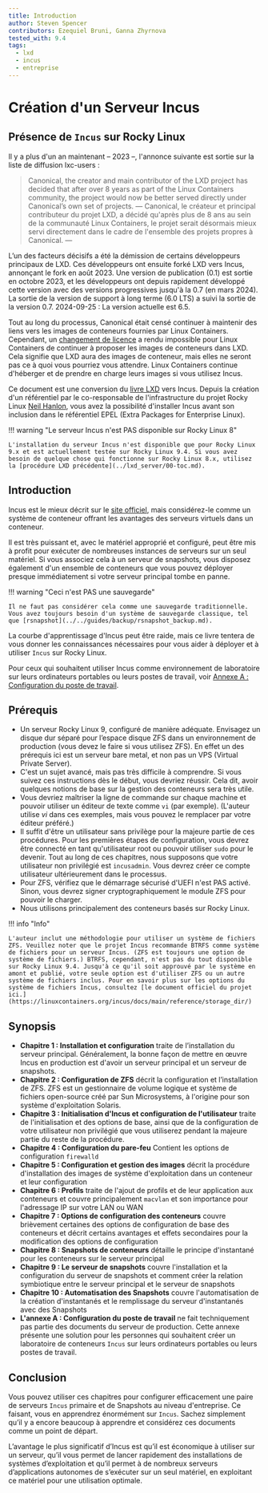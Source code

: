 ```yaml
---
title: Introduction
author: Steven Spencer
contributors: Ezequiel Bruni, Ganna Zhyrnova
tested_with: 9.4
tags:
  - lxd
  - incus
  - entreprise
---
```


# Création d'un Serveur Incus

## Présence de `Incus` sur Rocky Linux

Il y a plus d'un an maintenant – 2023 –, l'annonce suivante est sortie sur la liste de diffusion lxc-users :

> Canonical, the creator and main contributor of the LXD project has decided that after over 8 years as part of the Linux Containers community, the project would now be better served directly under Canonical’s own set of projects.
> —
> Canonical, le créateur et principal contributeur du projet LXD, a décidé qu'après plus de 8 ans au sein de la communauté Linux Containers, le projet serait désormais mieux servi directement dans le cadre de l'ensemble des projets propres à Canonical.
> —

L’un des facteurs décisifs a été la démission de certains développeurs principaux de LXD. Ces développeurs ont ensuite forké LXD vers Incus, annonçant le fork en août 2023. Une version de publication (0.1) est sortie en octobre 2023, et les développeurs ont depuis rapidement développé cette version avec des versions progressives jusqu'à la 0.7 (en mars 2024). La sortie de la version de support à long terme (6.0 LTS) a suivi la sortie de la version 0.7. 2024-09-25 : La version actuelle est 6.5.

Tout au long du processus, Canonical était censé continuer à maintenir des liens vers les images de conteneurs fournies par Linux Containers. Cependant, un [changement de licence](https://stgraber.org/2023/12/12/lxd-now-re-licensed-and-under-a-cla/) a rendu impossible pour Linux Containers de continuer à proposer les images de conteneurs dans LXD. Cela signifie que LXD aura des images de conteneur, mais elles ne seront pas ce à quoi vous pourriez vous attendre. Linux Containers continue d'héberger et de prendre en charge leurs images si vous utilisez Incus.

Ce document est une conversion du [livre LXD](../lxd_server/00-toc.md) vers Incus. Depuis la création d'un référentiel par le co-responsable de l'infrastructure du projet Rocky Linux [Neil Hanlon](https://wiki.rockylinux.org/team/infrastructure/), vous avez la possibilité d'installer Incus avant son inclusion dans le référentiel EPEL (Extra Packages for Enterprise Linux).

!!! warning "Le serveur Incus n'est PAS disponible sur Rocky Linux 8"

```
L'installation du serveur Incus n'est disponible que pour Rocky Linux 9.x et est actuellement testée sur Rocky Linux 9.4. Si vous avez besoin de quelque chose qui fonctionne sur Rocky Linux 8.x, utilisez la [procédure LXD précédente](../lxd_server/00-toc.md).
```

## Introduction

Incus est le mieux décrit sur le [site officiel](https://linuxcontainers.org/incus/), mais considérez-le comme un système de conteneur offrant les avantages des serveurs virtuels dans un conteneur.

Il est très puissant et, avec le matériel approprié et configuré, peut être mis à profit pour exécuter de nombreuses instances de serveurs sur un seul matériel. Si vous associez cela à un serveur de snapshots, vous disposez également d'un ensemble de conteneurs que vous pouvez déployer presque immédiatement si votre serveur principal tombe en panne.

!!! warning "Ceci n'est PAS une sauvegarde"

```
Il ne faut pas considérer cela comme une sauvegarde traditionnelle. Vous avez toujours besoin d'un système de sauvegarde classique, tel que [rsnapshot](../../guides/backup/rsnapshot_backup.md).
```

La courbe d'apprentissage d'Incus peut être raide, mais ce livre tentera de vous donner les connaissances nécessaires pour vous aider à déployer et à utiliser `Incus` sur Rocky Linux.

Pour ceux qui souhaitent utiliser Incus comme environnement de laboratoire sur leurs ordinateurs portables ou leurs postes de travail, voir [Annexe A : Configuration du poste de travail](30-appendix_a.md).

## Prérequis

- Un serveur Rocky Linux 9, configuré de manière adéquate. Envisagez un disque dur séparé pour l’espace disque ZFS dans un environnement de production (vous devez le faire si vous utilisez ZFS). En effet un des prérequis ici est un serveur bare metal, et non pas un VPS (Virtual Private Server).
- C'est un sujet avancé, mais pas très difficile à comprendre. Si vous suivez ces instructions dès le début, vous devriez réussir. Cela dit, avoir quelques notions de base sur la gestion des conteneurs sera très utile.
- Vous devriez maîtriser la ligne de commande sur chaque machine et pouvoir utiliser un éditeur de texte comme `vi` (par exemple). (L'auteur utilise _vi_ dans ces exemples, mais vous pouvez le remplacer par votre éditeur préféré.)
- Il suffit d'être un utilisateur sans privilège pour la majeure partie de ces procédures. Pour les premières étapes de configuration, vous devrez être connecté en tant qu'utilisateur root ou pouvoir utiliser `sudo` pour le devenir. Tout au long de ces chapitres, nous supposons que votre utilisateur non privilégié est `incusadmin`. Vous devrez créer ce compte utilisateur ultérieurement dans le processus.
- Pour ZFS, vérifiez que le démarrage sécurisé d'UEFI n'est PAS activé. Sinon, vous devrez signer cryptographiquement le module ZFS pour pouvoir le charger.
- Nous utilisons principalement des conteneurs basés sur Rocky Linux.

!!! info "Info"

```
L'auteur inclut une méthodologie pour utiliser un système de fichiers ZFS. Veuillez noter que le projet Incus recommande BTRFS comme système de fichiers pour un serveur Incus. (ZFS est toujours une option de système de fichiers.) BTRFS, cependant, n'est pas du tout disponible sur Rocky Linux 9.4. Jusqu'à ce qu'il soit approuvé par le système en amont et publié, votre seule option est d'utiliser ZFS ou un autre système de fichiers inclus. Pour en savoir plus sur les options du système de fichiers Incus, consultez [le document officiel du projet ici.](https://linuxcontainers.org/incus/docs/main/reference/storage_dir/)
```

## Synopsis

- **Chapitre 1 : Installation et configuration** traite de l’installation du serveur principal. Généralement, la bonne façon de mettre en œuvre Incus en production est d'avoir un serveur principal et un serveur de snapshots.
- **Chapitre 2 : Configuration de ZFS** décrit la configuration et l’installation de ZFS. ZFS est un gestionnaire de volume logique et système de fichiers open-source créé par Sun Microsystems, à l'origine pour son système d'exploitation Solaris.
- **Chapitre 3 : Initialisation d'Incus et configuration de l'utilisateur** traite de l'initialisation et des options de base, ainsi que de la configuration de votre utilisateur non privilégié que vous utiliserez pendant la majeure partie du reste de la procédure.
- **Chapitre 4 : Configuration du pare-feu** Contient les options de configuration `firewalld`
- **Chapitre 5 : Configuration et gestion des images** décrit la procédure d'installation des images de système d'exploitation dans un conteneur et leur configuration
- **Chapitre 6 : Profils** traite de l'ajout de profils et de leur application aux conteneurs et couvre principalement `macvlan` et son importance pour l'adressage IP sur votre LAN ou WAN
- **Chapitre 7 : Options de configuration des conteneurs** couvre brièvement certaines des options de configuration de base des conteneurs et décrit certains avantages et effets secondaires pour la modification des options de configuration
- **Chapitre 8 : Snapshots de conteneurs** détaille le principe d'instantané pour les conteneurs sur le serveur principal
- **Chapitre 9 : Le serveur de snapshots** couvre l'installation et la configuration du serveur de snapshots et comment créer la relation symbiotique entre le serveur principal et le serveur de snapshots
- **Chapitre 10 : Automatisation des Snapshots** couvre l'automatisation de la création d'instantanés et le remplissage du serveur d'instantanés avec des Snapshots
- **L'annexe A : Configuration du poste de travail** ne fait techniquement pas partie des documents du serveur de production. Cette annexe présente une solution pour les personnes qui souhaitent créer un laboratoire de conteneurs `Incus` sur leurs ordinateurs portables ou leurs postes de travail.

## Conclusion

Vous pouvez utiliser ces chapitres pour configurer efficacement une paire de serveurs `Incus` primaire et de Snapshots au niveau d'entreprise. Ce faisant, vous en apprendrez énormément sur `Incus`. Sachez simplement qu’il y a encore beaucoup à apprendre et considérez ces documents comme un point de départ.

L’avantage le plus significatif d’Incus est qu’il est économique à utiliser sur un serveur, qu’il vous permet de lancer rapidement des installations de systèmes d’exploitation et qu’il permet à de nombreux serveurs d’applications autonomes de s’exécuter sur un seul matériel, en exploitant ce matériel pour une utilisation optimale.
